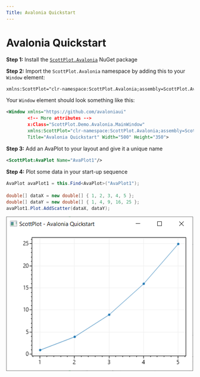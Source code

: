 ```yaml
---
Title: Avalonia Quickstart
---
```


# Avalonia Quickstart

**Step 1:** Install the [`ScottPlot.Avalonia`](https://www.nuget.org/packages/ScottPlot.Avalonia) NuGet package

**Step 2:** Import the `ScottPlot.Avalonia` namespace by adding this to your `Window` element:

```xml
xmlns:ScottPlot="clr-namespace:ScottPlot.Avalonia;assembly=ScottPlot.Avalonia"
```

Your `Window` element should look something like this:

```xml
<Window xmlns="https://github.com/avaloniaui"
        <!-- More attributes -->
        x:Class="ScottPlot.Demo.Avalonia.MainWindow"
        xmlns:ScottPlot="clr-namespace:ScottPlot.Avalonia;assembly=ScottPlot.Avalonia"
        Title="Avalonia Quickstart" Width="500" Height="350">
```


**Step 3:** Add an AvaPlot to your layout and give it a unique name
```xml
<ScottPlot:AvaPlot Name="AvaPlot1"/>
```

**Step 4:** Plot some data in your start-up sequence

```cs
AvaPlot avaPlot1 = this.Find<AvaPlot>("AvaPlot1");

double[] dataX = new double[] { 1, 2, 3, 4, 5 };
double[] dataY = new double[] { 1, 4, 9, 16, 25 };
avaPlot1.Plot.AddScatter(dataX, dataY);
```

<div class="img-border">

![](scottplot-quickstart-avalonia.png)

</div>